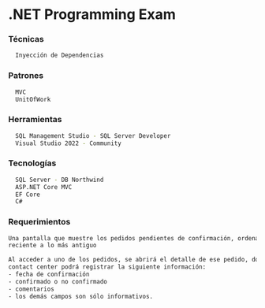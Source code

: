 # .NET Programming Exam

### Técnicas
```sh
  Inyección de Dependencias
```

### Patrones
```sh
  MVC
  UnitOfWork
```

### Herramientas
```sh
  SQL Management Studio - SQL Server Developer
  Visual Studio 2022 - Community
```

### Tecnologías
```sh
  SQL Server - DB Northwind
  ASP.NET Core MVC
  EF Core
  C#
```

### Requerimientos
```sh
Una pantalla que muestre los pedidos pendientes de confirmación, ordenado de lo más
reciente a lo más antiguo
```

```sh
Al acceder a uno de los pedidos, se abrirá el detalle de ese pedido, donde el operador de
contact center podrá registrar la siguiente información:
- fecha de confirmación
- confirmado o no confirmado
- comentarios
- los demás campos son sólo informativos. 
```
